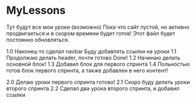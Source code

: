 # MyLessons
Тут будут все мои уроки (возможно)
Пока что сайт пустой, но активно продвигаеться и в скором времени будет готов!
Этот файл будет постоянно обновляться.



1.0
Наконец-то сделал navbar
Буду добавлять ссылки на уроки 
1.1 
Продолжаю делать header, почти готово
Done!
1.2
Начинаю делать основной блок!
1.3
Добавил блок для первого спринта
1.4
Польностью готов блок первого спринта, а также добавлен в него контент!



2.0 Делаю уроки первого спринта
готово!
2.1
Скоро буду делать уроки второго спринта
2.2
Сделал два урока второго спринта, и добавил ссылки
